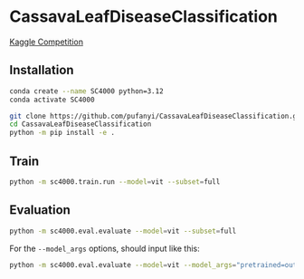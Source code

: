 # CassavaLeafDiseaseClassification

[Kaggle Competition](https://www.kaggle.com/competitions/cassava-leaf-disease-classification/overview)

## Installation

```sh
conda create --name SC4000 python=3.12
conda activate SC4000

git clone https://github.com/pufanyi/CassavaLeafDiseaseClassification.git
cd CassavaLeafDiseaseClassification
python -m pip install -e .
```

## Train

```sh
python -m sc4000.train.run --model=vit --subset=full
```

## Evaluation

```sh
python -m sc4000.eval.evaluate --model=vit --subset=full
```

For the `--model_args` options, should input like this:

```sh
python -m sc4000.eval.evaluate --model=vit --model_args="pretrained=output/models/checkpoint-124" --subset=full
```
